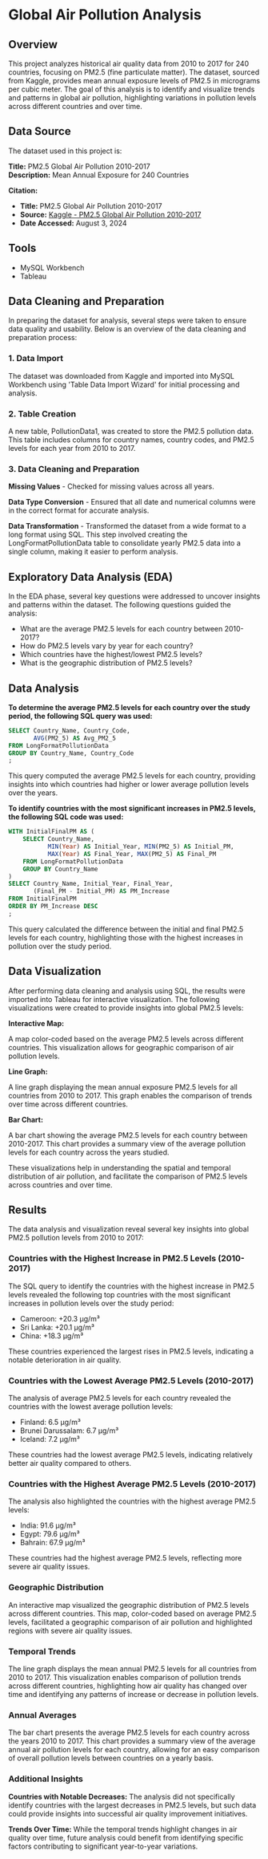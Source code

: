 # Global Air Pollution Analysis

## Overview

This project analyzes historical air quality data from 2010 to 2017 for 240 countries, focusing on PM2.5 (fine particulate matter). The dataset, sourced from Kaggle, provides mean annual exposure levels of PM2.5 in micrograms per cubic meter. The goal of this analysis is to identify and visualize trends and patterns in global air pollution, highlighting variations in pollution levels across different countries and over time.

## Data Source

The dataset used in this project is:

**Title:** PM2.5 Global Air Pollution 2010-2017  
**Description:** Mean Annual Exposure for 240 Countries

**Citation:**

- **Title:** PM2.5 Global Air Pollution 2010-2017
- **Source:** [Kaggle - PM2.5 Global Air Pollution 2010-2017](https://www.kaggle.com/datasets/sanaulla2/pm25-global-air-pollution-20102017)
- **Date Accessed:** August 3, 2024
  
## Tools

- MySQL Workbench
- Tableau

## Data Cleaning and Preparation
In preparing the dataset for analysis, several steps were taken to ensure data quality and usability. Below is an overview of the data cleaning and preparation process:

### 1. Data Import

The dataset was downloaded from Kaggle and imported into MySQL Workbench using 'Table Data Import Wizard' for initial processing and analysis.

### 2. Table Creation

A new table, PollutionData1, was created to store the PM2.5 pollution data. This table includes columns for country names, country codes, and PM2.5 levels for each year from 2010 to 2017.

### 3. Data Cleaning and Preparation

**Missing Values** - Checked for missing values across all years.

**Data Type Conversion** - Ensured that all date and numerical columns were in the correct format for accurate analysis.

**Data Transformation** - Transformed the dataset from a wide format to a long format using SQL. This step involved creating the LongFormatPollutionData table to consolidate yearly PM2.5 data into a single column, making it easier to perform analysis.

## Exploratory Data Analysis (EDA)
In the EDA phase, several key questions were addressed to uncover insights and patterns within the dataset. The following questions guided the analysis:

- What are the average PM2.5 levels for each country between 2010-2017?
- How do PM2.5 levels vary by year for each country?
- Which countries have the highest/lowest PM2.5 levels?
- What is the geographic distribution of PM2.5 levels?

## Data Analysis

**To determine the average PM2.5 levels for each country over the study period, the following SQL query was used:**

```SQL
SELECT Country_Name, Country_Code,
       AVG(PM2_5) AS Avg_PM2_5
FROM LongFormatPollutionData
GROUP BY Country_Name, Country_Code
;
```

This query computed the average PM2.5 levels for each country, providing insights into which countries had higher or lower average pollution levels over the years.

**To identify countries with the most significant increases in PM2.5 levels, the following SQL code was used:**

```SQL
WITH InitialFinalPM AS (
    SELECT Country_Name, 
           MIN(Year) AS Initial_Year, MIN(PM2_5) AS Initial_PM,
           MAX(Year) AS Final_Year, MAX(PM2_5) AS Final_PM
    FROM LongFormatPollutionData
    GROUP BY Country_Name
)
SELECT Country_Name, Initial_Year, Final_Year, 
       (Final_PM - Initial_PM) AS PM_Increase
FROM InitialFinalPM
ORDER BY PM_Increase DESC
;
```
This query calculated the difference between the initial and final PM2.5 levels for each country, highlighting those with the highest increases in pollution over the study period.

## Data Visualization
After performing data cleaning and analysis using SQL, the results were imported into Tableau for interactive visualization. The following visualizations were created to provide insights into global PM2.5 levels:

**Interactive Map:**

A map color-coded based on the average PM2.5 levels across different countries. This visualization allows for geographic comparison of air pollution levels.

**Line Graph:**

A line graph displaying the mean annual exposure PM2.5 levels for all countries from 2010 to 2017. This graph enables the comparison of trends over time across different countries.

**Bar Chart:**

A bar chart showing the average PM2.5 levels for each country between 2010-2017. This chart provides a summary view of the average pollution levels for each country across the years studied.

These visualizations help in understanding the spatial and temporal distribution of air pollution, and facilitate the comparison of PM2.5 levels across countries and over time.

## Results
The data analysis and visualization reveal several key insights into global PM2.5 pollution levels from 2010 to 2017:

### Countries with the Highest Increase in PM2.5 Levels (2010-2017)

The SQL query to identify the countries with the highest increase in PM2.5 levels revealed the following top countries with the most significant increases in pollution levels over the study period:

- Cameroon: +20.3 µg/m³
- Sri Lanka: +20.1 µg/m³
- China: +18.3 µg/m³
  
These countries experienced the largest rises in PM2.5 levels, indicating a notable deterioration in air quality.

### Countries with the Lowest Average PM2.5 Levels (2010-2017)

The analysis of average PM2.5 levels for each country revealed the countries with the lowest average pollution levels:

- Finland: 6.5 µg/m³
- Brunei Darussalam: 6.7 µg/m³
- Iceland: 7.2 µg/m³

These countries had the lowest average PM2.5 levels, indicating relatively better air quality compared to others.

### Countries with the Highest Average PM2.5 Levels (2010-2017)

The analysis also highlighted the countries with the highest average PM2.5 levels:

- India: 91.6 µg/m³
- Egypt: 79.6 µg/m³
- Bahrain: 67.9 µg/m³
  
These countries had the highest average PM2.5 levels, reflecting more severe air quality issues.

### Geographic Distribution

An interactive map visualized the geographic distribution of PM2.5 levels across different countries. This map, color-coded based on average PM2.5 levels, facilitated a geographic comparison of air pollution and highlighted regions with severe air quality issues.

### Temporal Trends

The line graph displays the mean annual PM2.5 levels for all countries from 2010 to 2017. This visualization enables comparison of pollution trends across different countries, highlighting how air quality has changed over time and identifying any patterns of increase or decrease in pollution levels.

### Annual Averages

The bar chart presents the average PM2.5 levels for each country across the years 2010 to 2017. This chart provides a summary view of the average annual air pollution levels for each country, allowing for an easy comparison of overall pollution levels between countries on a yearly basis.

### Additional Insights

**Countries with Notable Decreases:** The analysis did not specifically identify countries with the largest decreases in PM2.5 levels, but such data could provide insights into successful air quality improvement initiatives.

**Trends Over Time:** While the temporal trends highlight changes in air quality over time, future analysis could benefit from identifying specific factors contributing to significant year-to-year variations.
